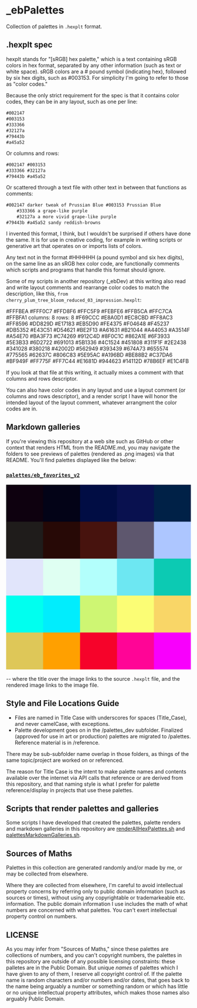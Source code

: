 # _ebPalettes

Collection of palettes in `.hexplt` format.

## .hexplt spec

hexplt stands for "[sRGB] hex palette," which is a text containing sRGB colors in hex format, separated by any other information (such as text or white space). sRGB colors are a # pound symbol (indicating hex), followed by six hex digits, such as #003153. For simplicity I'm going to refer to those as "color codes."

Because the only strict requirement for the spec is that it contains color codes, they can be in any layout, such as one per line:

    #002147
    #003153
    #333366
    #32127a
    #79443b
    #a45a52

Or columns and rows:

    #002147 #003153
    #333366 #32127a
    #79443b #a45a52

Or scattered through a text file with other text in between that functions as comments:

    #002147 darker tweak of Prussian Blue #003153 Prussian Blue
        #333366 a grape-like purple
		#32127a a more vivid grape-like purple
    #79443b #a45a52 sandy reddish-browns

I invented this format, I think, but I wouldn't be surprised if others have done the same. It is for use in creative coding, for example in writing scripts or generative art that operates on or imports lists of colors.

Any text not in the format #HHHHHH (a pound symbol and six hex digits), on the same line as an sRGB hex color code, are functionally comments which scripts and programs that handle this format should ignore.

Some of my scripts in another repository (_ebDev) at this writing also read and write layout comments and rearrange color codes to match the description, like this, `from cherry_plum_tree_bloom_reduced_03_impression.hexplt`:

#FFFBEA #FFF0C7 #FFD8F6 #FFC5F9 #FEBFE6 #FFB5CA #FFC7CA #FFBFA1  columns: 8 rows: 8
#F69CCC #E8A0D1 #EC8CBD #FF8AC3 #FF8596 #DD829D #E17183 #EB5D90
#FE4375 #F04648 #F45237 #DB5352 #E43C51 #D54621 #BE2F13 #A61631
#B21044 #A44053 #A3514F #A54E70 #BA3F73 #C74269 #912C4D #8F0C1C
#862A1E #6F3933 #5E3B33 #6D2722 #691013 #5B1336 #4C1524 #451808
#311F1F #2E2438 #341028 #380218 #42002D #562949 #393439 #674A73
#655574 #775565 #62637C #806C83 #5E95AC #A196BD #BE88B2 #C37DA6
#BF949F #FF775F #FF7C44 #E1681D #944623 #14112D #78B6EF #E1C4FB

If you look at that file at this writing, it actually mixes a comment with that columns and rows descriptor.

You can also have color codes in any layout and use a layout comment (or columns and rows descriptor), and a render script I have will honor the intended layout of the layout comment, whatever arrangment the color codes are in.

## Markdown galleries

If you're viewing this repository at a web site such as GitHub or other context that renders HTML from the README.md, you may navigate the folders to see previews of palettes (rendered as .png images) via that README. You'll find palettes displayed like the below:

### [`palettes/eb_favorites_v2`](palettes/eb_favorites_v2.hexplt)

[ ![palettes/eb_favorites_v2.png](palettes/eb_favorites_v2.png) ](palettes/eb_favorites_v2.png)

-- where the title over the image links to the source `.hexplt` file, and the rendered image links to the image file.

## Style and File Locations Guide

- Files are named in Title Case with underscores for spaces (Title_Case), and never camelCase, with exceptions.
- Palette development goes on in the /palettes_dev subfolder. Finalized (approved for use in art or production) palettes are migrated to /palettes. Reference material is in /reference.

There may be sub-subfolder name overlap in those folders, as things of the same topic/project are worked on or referenced.

The reason for Title Case is the intent to make palette names and contents available over the internet via API calls that reference or are derived from this repository, and that naming style is what I prefer for palette reference/display in projects that use these palettes.

## Scripts that render palettes and galleries

Some scripts I have developed that created the palettes, palette renders and markdown galleries in this repository are [renderAllHexPalettes.sh]( https://github.com/earthbound19/_ebDev/blob/master/scripts/imgAndVideo/renderAllHexPalettes.sh) and [palettesMarkdownGalleries.sh](https://github.com/earthbound19/_ebDev/blob/master/scripts/imgAndVideo/palettesMarkdownGalleries.sh).

## Sources of Maths

Palettes in this collection are generated randomly and/or made by me, or may be collected from elsewhere.

Where they are collected from elsewhere, I'm careful to avoid intellectual property concerns by referring only to public domain information (such as sources or times), without using any copyrightable or trademarkeable etc. information. The public domain information I use includes the math of what numbers are concerned with what palettes. You can't exert intellectual property control on numbers.

## LICENSE

As you may infer from "Sources of Maths," since these palettes are collections of numbers, and you can't copyright numbers, the palettes in this repository are outside of any possible licensing constraints: these palletes are in the Public Domain. But unique _names_ of palettes which I have given to any of them, I reserve all copyright control of. If the palette name is random characters and/or numbers and/or dates, that goes back to the name being arguably a number or something random or which has little or no unique intellectual property attributes, which makes those names also arguably Public Domain.